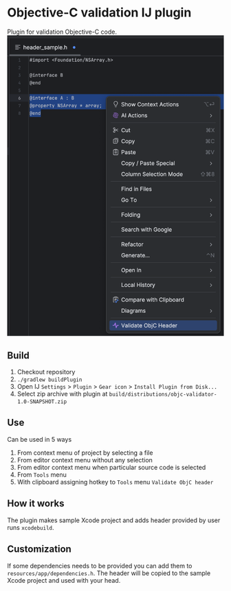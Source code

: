 # Objective-C validation IJ plugin
Plugin for validation Objective-C code.
![screenshot](docs/context-menu-screenshot.png)
## Build
1. Checkout repository
2. `./gradlew buildPlugin`
3. Open IJ `Settings` > `Plugin` > `Gear icon` > `Install Plugin from Disk...`
4. Select zip archive with plugin at `build/distributions/objc-validator-1.0-SNAPSHOT.zip`

## Use
Can be used in 5 ways
1. From context menu of project by selecting a file
2. From editor context menu without any selection
3. From editor context menu when particular source code is selected
4. From `Tools` menu
5. With clipboard assigning hotkey to `Tools` menu `Validate ObjC header`

## How it works
The plugin makes sample Xcode project and adds header provided by user runs `xcodebuild`.

## Customization
If some dependencies needs to be provided you can add them to `resources/app/dependencies.h`. The header will be copied to the sample Xcode project and used with your head.